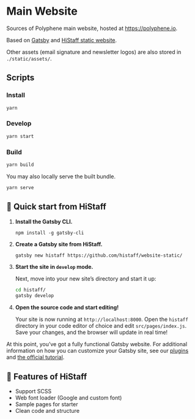# Main Website

Sources of Polyphene main website, hosted at https://polyphene.io.

Based on [Gatsby](https://www.gatsbyjs.org/) and [HiStaff static website](https://github.com/histaff/website-static).

Other assets (email signature and newsletter logos) are also stored in `./static/assets/`.

## Scripts

### Install

```bash
yarn
```

### Develop

```bash
yarn start
```

### Build

```bash
yarn build
```

You may also locally serve the built bundle.

```bash
yarn serve
```

## 🚀 Quick start from HiStaff

1. **Install the Gatsby CLI.**

   ```shell
   npm install -g gatsby-cli
   ```

2. **Create a Gatsby site from HiStaff.**

   ```sh
   gatsby new histaff https://github.com/histaff/website-static/
   ```

3. **Start the site in `develop` mode.**

   Next, move into your new site’s directory and start it up:

   ```sh
   cd histaff/
   gatsby develop
   ```

4. **Open the source code and start editing!**

   Your site is now running at `http://localhost:8000`. Open the `histaff` directory in your code editor of choice and edit `src/pages/index.js`. Save your changes, and the browser will update in real time!

At this point, you’ve got a fully functional Gatsby website. For additional information on how you can customize your Gatsby site, see our [plugins](https://gatsbyjs.org/plugins/) and [the official tutorial](https://gatsbyjs.org/tutorial/).

## 🧐 Features of HiStaff
* Support SCSS
* Web font loader (Google and custom font)
* Sample pages for starter
* Clean code and structure